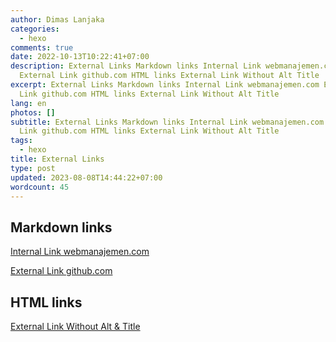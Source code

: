 ```yaml
---
author: Dimas Lanjaka
categories:
  - hexo
comments: true
date: 2022-10-13T10:22:41+07:00
description: External Links Markdown links Internal Link webmanajemen.com
  External Link github.com HTML links External Link Without Alt Title
excerpt: External Links Markdown links Internal Link webmanajemen.com External
  Link github.com HTML links External Link Without Alt Title
lang: en
photos: []
subtitle: External Links Markdown links Internal Link webmanajemen.com External
  Link github.com HTML links External Link Without Alt Title
tags:
  - hexo
title: External Links
type: post
updated: 2023-08-08T14:44:22+07:00
wordcount: 45
---
```


## Markdown links

[Internal Link webmanajemen.com](//webmanajemen.com)

[External Link github.com](//github.com)

## HTML links

<a href="http://facebook.com">External Link Without Alt & Title</a>